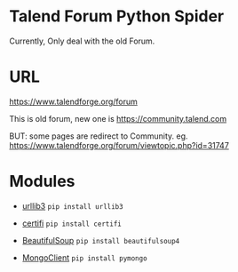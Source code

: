 # Talend Forum Python Spider
Currently, Only deal with the old Forum.

# URL
https://www.talendforge.org/forum

This is old forum, new one is https://community.talend.com

BUT: some pages are redirect to Community. eg. https://www.talendforge.org/forum/viewtopic.php?id=31747

# Modules

- [urllib3](https://pypi.python.org/pypi/urllib3)
  `pip install urllib3`

- [certifi](https://pypi.python.org/pypi/certifi)
  `pip install certifi`

- [BeautifulSoup](https://www.crummy.com/software/BeautifulSoup)
  `pip install beautifulsoup4`

- [MongoClient](https://pypi.python.org/pypi/pymongo/)
  `pip install pymongo`



